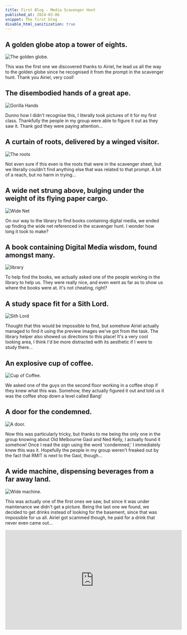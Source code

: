 ```yaml
---
title: First Blog - Media Scavenger Hunt
published_at: 2024-03-06
snippet: The first blog
disable_html_sanitization: true
---
```


## A golden globe atop a tower of eights.

![The golden globe.](/w01s1/IMG_0100.jpg)

This was the first one we discovered thanks to Airiel, he lead us all the way to the golden globe since he recognised it from the prompt in the scavenger hunt. Thank you Airiel, very cool!

## The disembodied hands of a great ape.

![Gorilla Hands](/w01s1/IMG_0101.jpg)

Dunno how I didn't recognise this, I literally took pictures of it for my first class. Thankfully the people in my group were able to figure it out as they saw it. Thank god they were paying attention...

## A curtain of roots, delivered by a winged visitor.

![The roots](/w01s1/IMG_0102.jpg)

Not even sure if this even is the roots that were in the scavenger sheet, but we literally couldn't find anything else that was related to that prompt. A bit of a reach, but no harm in trying...

## A wide net strung above, bulging under the weight of its flying paper cargo.

![Wide Net](/w01s1/IMG_0104.jpg)

On our way to the library to find books containing digital media, we ended up finding the wide net referenced in the scavenger hunt. I wonder how long it took to make?

## A book containing Digital Media wisdom, found amongst many.

![library](/w01s1/IMG_0105.jpg)

To help find the books, we actually asked one of the people working in the library to help us. They were really nice, and even went as far as to show us where the books were at. It's not cheating, right?

## A study space fit for a Sith Lord.

![Sith Lord](/w01s1/IMG_0106.jpg)

Thought that this would be impossible to find, but somehow Airiel actually managed to find it using the preview images we've got from the task. The library helper also showed us directions to this place! It's a very cool looking area, I think I'd be more distracted with its aesthetic if I were to study there...

## An explosive cup of coffee.

![Cup of Coffee.](/w01s1/IMG_0110.jpg)

We asked one of the guys on the second floor working in a coffee shop if they knew what this was. Somehow, they actually figured it out and told us it was the coffee shop down a level called Bang!

## A door for the condemned.

![A door.](/w01s1/IMG_0112.jpg)

Now this was particularly tricky, but thanks to me being the only one in the group knowing about Old Melbourne Gaol and Ned Kelly, I actually found it somehow! Once I read the sign using the word 'condemned,' I immediately knew this was it. Hopefully the people in my group weren't freaked out by the fact that RMIT is next to the Gaol, though...

## A wide machine, dispensing beverages from a far away land.

![Wide machine.](/w01s1/IMG_0115.jpg)

This was actually one of the first ones we saw, but since it was under maintenance we didn't get a picture. Being the last one we found, we decided to get drinks instead of looking for the basement, since that was impossible for us all. Airiel got scammed though, he paid for a drink that never even came out...

<iframe width="560" height="315" src="https://youtu.be/23mH2lAIiX8?si=yHDjrprf8pq8kuYC" title="YouTube video player" frameborder="0" allow="accelerometer; autoplay; clipboard-write; encrypted-media; gyroscope; picture-in-picture; web-share" allowfullscreen></iframe>